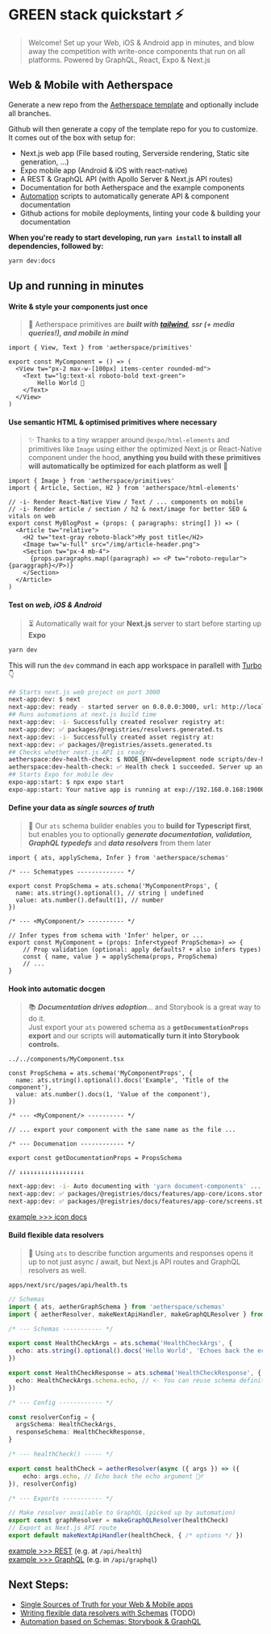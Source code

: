 # GREEN stack quickstart ⚡

> Welcome! Set up your Web, iOS & Android app in minutes, and blow away the competition with write-once components that run on all platforms. Powered by GraphQL, React, Expo & Next.js

## Web & Mobile with Aetherspace

Generate a new repo from the [Aetherspace template](https://github.com/Aetherspace/green-stack-starter) and optionally include all branches.

Github will then generate a copy of the template repo for you to customize.
It comes out of the box with setup for:

- Next.js web app (File based routing, Serverside rendering, Static site generation, ...)
- Expo mobile app (Android & iOS with react-native)
- A REST & GraphQL API (with Apollo Server & Next.js API routes)
- Documentation for both Aetherspace and the example components
- [Automation](/packages/@registries/README.md) scripts to automatically generate API & component documentation
- Github actions for mobile deployments, linting your code & building your documentation

**When you're ready to start developing, run `yarn install` to install all dependencies, followed by:**

```bash
yarn dev:docs
```

## Up and running in minutes

#### Write & style your components just once

> 💚 Aetherspace primitives are ___built with [tailwind](), ssr (+ media queries!), and mobile in mind___

```tsx
import { View, Text } from 'aetherspace/primitives'

export const MyComponent = () => (
  <View tw="px-2 max-w-[100px] items-center rounded-md">
    <Text tw="lg:text-xl roboto-bold text-green">
        Hello World 👋
    </Text>
  </View>
)
```

#### Use semantic HTML & optimised primitives where necessary

> ✨ Thanks to a tiny wrapper around `@expo/html-elements` and primitives like `Image` using either the optimized Next.js or React-Native component under the hood, __anything you build with these primitives will automatically be optimized for each platform as well__ 🎉

```tsx
import { Image } from 'aetherspace/primitives'
import { Article, Section, H2 } from 'aetherspace/html-elements'

// -i- Render React-Native View / Text / ... components on mobile
// -i- Render article / section / h2 & next/image for better SEO & vitals on web
export const MyBlogPost = (props: { paragraphs: string[] }) => (
  <Article tw="relative">
    <H2 tw="text-gray roboto-black">My post title</H2>
    <Image tw="w-full" src="/img/article-header.png">
    <Section tw="px-4 mb-4">
      {props.paragraphs.map((paragraph) => <P tw="roboto-regular">{paraggraph}</P>)}
    </Section>
  </Article>
)
```

#### Test on _web, iOS & Android_

> ⏳ Automatically wait for your **Next.js** server to start before starting up **Expo**

```bash
yarn dev
```

This will run the `dev` command in each app workspace in parallell with [Turbo](https://turbo.build/repo) 👇

```bash
## Starts next.js web project on port 3000
next-app:dev: $ next
next-app:dev: ready - started server on 0.0.0.0:3000, url: http://localhost:3000
## Runs automations at next.js build time
next-app:dev: -i- Successfully created resolver registry at: 
next-app:dev: ✅ packages/@registries/resolvers.generated.ts
next-app:dev: -i- Successfully created asset registry at:
next-app:dev: ✅ packages/@registries/assets.generated.ts
## Checks whether next.js API is ready
aetherspace:dev-health-check: $ NODE_ENV=development node scripts/dev-health-check
aetherspace:dev-health-check: ✅ Health check 1 succeeded. Server up and running.
## Starts Expo for mobile dev
expo-app:start: $ npx expo start
expo-app:start: Your native app is running at exp://192.168.0.168:19000
```

#### Define your data as _single sources of truth_

> 📐 Our `ats` schema builder enables you to __build for Typescript first__, but enables you to optionally ___generate documentation, validation, GraphQL typedefs___ and ___data resolvers___ from them later

```tsx
import { ats, applySchema, Infer } from 'aetherspace/schemas'

/* --- Schematypes ------------- */

export const PropSchema = ats.schema('MyComponentProps', {
  name: ats.string().optional(), // string | undefined
  value: ats.number().default(1), // number
})

/* --- <MyComponent/> ---------- */

// Infer types from schema with 'Infer' helper, or ...
export const MyComponent = (props: Infer<typeof PropSchema>) => {
    // Prop validation (optional: apply defaults? + also infers types)
    const { name, value } = applySchema(props, PropSchema)
    // ...
}
```

#### Hook into automatic docgen

> 📚 ___Documentation drives adoption___... and Storybook is a great way to do it.  
> Just export your `ats` powered schema as a __`getDocumentationProps` export__ and our scripts will __automatically turn it into Storybook controls.__

`../../components/MyComponent.tsx`

```tsx
const PropSchema = ats.schema('MyComponentProps', {
  name: ats.string().optional().docs('Example', 'Title of the component'),
  value: ats.number().docs(1, 'Value of the component'),
})

/* --- <MyComponent/> ---------- */

// ... export your component with the same name as the file ...

/* --- Documenation ------------ */

export const getDocumentationProps = PropsSchema
```

`// ↓↓↓↓↓↓↓↓↓↓↓↓↓↓↓↓↓↓`

```bash
next-app:dev: -i- Auto documenting with 'yarn document-components' ...
next-app:dev: ✅ packages/@registries/docs/features/app-core/icons.stories.mdx
next-app:dev: ✅ packages/@registries/docs/features/app-core/screens.stories.mdx
```

[example >>> icon docs](https://main--62c9a236ee16e6611d719e94.chromatic.com/?path=/docs/features-app-core-icons)

#### Build flexible data resolvers

> 💪 Using `ats` to describe function arguments and responses opens it up to not just async / await, but Next.js API routes and GraphQL resolvers as well.

`apps/next/src/pages/api/health.ts`

```ts
// Schemas
import { ats, aetherGraphSchema } from 'aetherspace/schemas'
import { aetherResolver, makeNextApiHandler, makeGraphQLResolver } from 'aetherspace/utils/serverUtils'

/* --- Schemas ----------- */

export const HealthCheckArgs = ats.schema('HealthCheckArgs', {
  echo: ats.string().optional().docs('Hello World', 'Echoes back the echo argument'),
})

export const HealthCheckResponse = ats.schema('HealthCheckResponse', {
  echo: HealthCheckArgs.schema.echo, // <- You can reuse schema definitions 👀
})

/* --- Config ------------ */

const resolverConfig = {
  argsSchema: HealthCheckArgs,
  responseSchema: HealthCheckResponse,
}

/* --- healthCheck() ----- */

export const healthCheck = aetherResolver(async ({ args }) => ({
    echo: args.echo, // Echo back the echo argument 🤷‍♂️
}), resolverConfig)

/* --- Exports ----------- */

// Make resolver available to GraphQL (picked up by automation)
export const graphResolver = makeGraphQLResolver(healthCheck)
// Export as Next.js API route
export default makeNextApiHandler(healthCheck, { /* options */ })
```

[example >>> REST](https://aetherspace-green-stack-starter.vercel.app/api/health) (e.g. at `/api/health`)  
[example >>> GraphQL](https://aetherspace-green-stack-starter.vercel.app/api/graphql) (e.g. in `/api/graphql`)

## Next Steps:

- [Single Sources of Truth for your Web & Mobile apps](/packages/@aetherspace/schemas/README.md)
- [Writing flexible data resolvers with Schemas]() (TODO)
- [Automation based on Schemas: Storybook & GraphQL](/packages/@registries/README.md)
